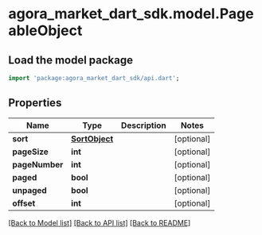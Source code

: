 # agora_market_dart_sdk.model.PageableObject

## Load the model package
```dart
import 'package:agora_market_dart_sdk/api.dart';
```

## Properties
Name | Type | Description | Notes
------------ | ------------- | ------------- | -------------
**sort** | [**SortObject**](SortObject.md) |  | [optional] 
**pageSize** | **int** |  | [optional] 
**pageNumber** | **int** |  | [optional] 
**paged** | **bool** |  | [optional] 
**unpaged** | **bool** |  | [optional] 
**offset** | **int** |  | [optional] 

[[Back to Model list]](../README.md#documentation-for-models) [[Back to API list]](../README.md#documentation-for-api-endpoints) [[Back to README]](../README.md)


